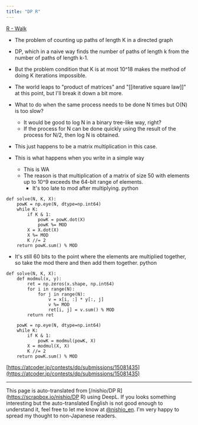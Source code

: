```yaml
---
title: "DP R"
---
```


[R - Walk](https://atcoder.jp/contests/dp/tasks/dp_r)
- The problem of counting up paths of length K in a directed graph
- DP, which in a naive way finds the number of paths of length k from the number of paths of length k-1.
- But the problem condition that K is at most 10^18 makes the method of doing K iterations impossible.
- The world leaps to "product of matrices" and "[[iterative square law]]" at this point, but I'll break it down a bit more.
- What to do when the same process needs to be done N times but O(N) is too slow?
    - It would be good to log N in a binary tree-like way, right?
    - If the process for N can be done quickly using the result of the process for N/2, then log N is obtained.
- This just happens to be a matrix multiplication in this case.

- This is what happens when you write in a simple way
    - This is WA
    - The reason is that multiplication of a matrix of size 50 with elements up to 10^9 exceeds the 64-bit range of elements.
        - It's too late to mod after multiplying.
python

```
def solve(N, K, X):
    powK = np.eye(N, dtype=np.int64)
    while K:
        if K & 1:
            powK = powK.dot(X)
            powK %= MOD
        X = X.dot(X)
        X %= MOD
        K //= 2
    return powK.sum() % MOD
```


- It's still 60 bits to the point where the elements are multiplied together, so take the mod there and then add them together.
python

```
def solve(N, K, X):
    def modmul(x, y):
        ret = np.zeros(x.shape, np.int64)
        for i in range(N):
            for j in range(N):
                v = x[i, :] * y[:, j]
                v %= MOD
                ret[i, j] = v.sum() % MOD
        return ret

    powK = np.eye(N, dtype=np.int64)
    while K:
        if K & 1:
            powK = modmul(powK, X)
        X = modmul(X, X)
        K //= 2
    return powK.sum() % MOD
```


[https://atcoder.jp/contests/dp/submissions/15081435](https://atcoder.jp/contests/dp/submissions/15081435)

---
This page is auto-translated from [/nishio/DP R](https://scrapbox.io/nishio/DP R) using DeepL. If you looks something interesting but the auto-translated English is not good enough to understand it, feel free to let me know at [@nishio_en](https://twitter.com/nishio_en). I'm very happy to spread my thought to non-Japanese readers.